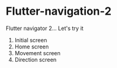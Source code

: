 # Flutter-navigation-2

Flutter navigator 2... Let's try it

1. Initial screen
2. Home screen
3. Movement screen
4. Direction screen